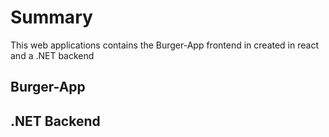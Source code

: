 # Summary

This web applications contains the Burger-App frontend in created in react and
a .NET backend

## Burger-App

## .NET Backend
